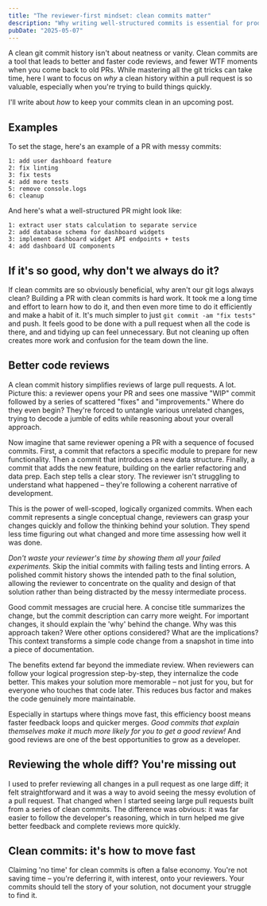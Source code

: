 ```yaml
---
title: "The reviewer-first mindset: clean commits matter"
description: "Why writing well-structured commits is essential for productive code reviews and better teamwork."
pubDate: "2025-05-07"
---
```


A clean git commit history isn't about neatness or vanity. Clean commits are a tool that leads to better and faster code reviews, and fewer WTF moments when you come back to old PRs. While mastering all the git tricks can take time, here I want to focus on _why_ a clean history within a pull request is so valuable, especially when you're trying to build things quickly.

I'll write about _how_ to keep your commits clean in an upcoming post.

## Examples

To set the stage, here's an example of a PR with messy commits:

```git
1: add user dashboard feature
2: fix linting
3: fix tests
4: add more tests
5: remove console.logs
6: cleanup
```

And here's what a well-structured PR might look like:

```git
1: extract user stats calculation to separate service
2: add database schema for dashboard widgets
3: implement dashboard widget API endpoints + tests
4: add dashboard UI components
```

## If it's so good, why don't we always do it?

If clean commits are so obviously beneficial, why aren't our git logs always clean? Building a PR with clean commits is hard work. It took me a long time and effort to learn how to do it, and then even more time to do it efficiently and make a habit of it. It's much simpler to just `git commit -am "fix tests"` and push. It feels good to be done with a pull request when all the code is there, and and tidying up can feel unnecessary. But not cleaning up often creates more work and confusion for the team down the line.

## Better code reviews

A clean commit history simplifies reviews of large pull requests. A lot. Picture this: a reviewer opens your PR and sees one massive "WIP" commit followed by a series of scattered "fixes" and "improvements." Where do they even begin? They're forced to untangle various unrelated changes, trying to decode a jumble of edits while reasoning about your overall approach.

Now imagine that same reviewer opening a PR with a sequence of focused commits. First, a commit that refactors a specific module to prepare for new functionality. Then a commit that introduces a new data structure. Finally, a commit that adds the new feature, building on the earlier refactoring and data prep. Each step tells a clear story. The reviewer isn't struggling to understand what happened – they're following a coherent narrative of development.

This is the power of well-scoped, logically organized commits. When each commit represents a single conceptual change, reviewers can grasp your changes quickly and follow the thinking behind your solution. They spend less time figuring out what changed and more time assessing how well it was done.

_Don't waste your reviewer's time by showing them all your failed experiments._ Skip the initial commits with failing tests and linting errors. A polished commit history shows the intended path to the final solution, allowing the reviewer to concentrate on the quality and design of that solution rather than being distracted by the messy intermediate process.

Good commit messages are crucial here. A concise title summarizes the change, but the commit description can carry more weight. For important changes, it should explain the 'why' behind the change. Why was this approach taken? Were other options considered? What are the implications? This context transforms a simple code change from a snapshot in time into a piece of documentation.

The benefits extend far beyond the immediate review. When reviewers can follow your logical progression step-by-step, they internalize the code better. This makes your solution more memorable – not just for you, but for everyone who touches that code later. This reduces bus factor and makes the code genuinely more maintainable.

Especially in startups where things move fast, this efficiency boost means faster feedback loops and quicker merges. _Good commits that explain themselves make it much more likely for you to get a good review!_ And good reviews are one of the best opportunities to grow as a developer.

## Reviewing the whole diff? You're missing out

I used to prefer reviewing all changes in a pull request as one large diff; it felt straightforward and it was a way to avoid seeing the messy evolution of a pull request. That changed when I started seeing large pull requests built from a series of clean commits. The difference was obvious: it was far easier to follow the developer's reasoning, which in turn helped me give better feedback and complete reviews more quickly.

## Clean commits: it's how to move fast

Claiming 'no time' for clean commits is often a false economy. You're not saving time – you're deferring it, with interest, onto your reviewers. Your commits should tell the story of your solution, not document your struggle to find it.
